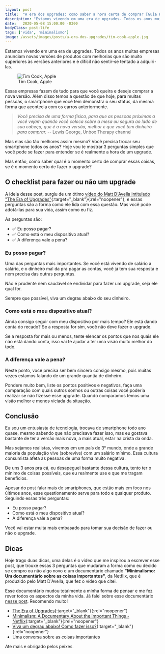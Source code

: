 ```yaml
---
layout: post
title:  "A era dos upgrades: como saber a hora certa de comprar [Guia Prático]"
description: "Estamos vivendo em uma era de upgrades. Todos os anos muitas empresas anunciam novas versões de produtos com melhorias que são muito superiores às versões anteriores e é difícil não sentir-se tentado a adquiri-las. Como saber se é o momento certo de fazer o upgrade?"
date:   2020-05-08 15:00:00 -0300
bodyClass: post-life
tags: ['vida', 'minimalismo']
image: /assets/images/posts/a-era-dos-upgrades/tim-cook-apple.jpg
---
```


Estamos vivendo em uma era de upgrades. Todos os anos muitas empresas anunciam novas versões de produtos com melhorias que são muito superiores às versões anteriores e é difícil não sentir-se tentado a adquiri-las.


<figure>
  <picture>
    <source type="image/webp" srcset="/assets/images/webp/posts/a-era-dos-upgrades/tim-cook-apple.webp" />
    <source srcset="/assets/images/posts/a-era-dos-upgrades/tim-cook-apple.jpg" />
    <img itemprop="image" src="/assets/images/posts/a-era-dos-upgrades/tim-cook-apple.jpg" alt="Tim Cook, Apple" />
  </picture>
  <legend>Tim Cook, Apple</legend>
</figure>

Essas empresas fazem de tudo para que você queira e deseje comprar a nova versão. Além disso temos a questão de que hoje, para muitas pessoas, o smartphone que você tem demonstra o seu status, da mesma forma que acontecia com os carros anteriormente.

> _Você precisa de uma forma física, para que as pessoas próximas a você vejam quando você coloca sobre a mesa ou segura ao lado de sua cabeça, que é a nova versão, melhor e que você tem dinheiro para comprar._ -- Lewis George, Unbox Therapy channel

Mas elas são tão melhores assim mesmo? Você precisa trocar seu smartphone todos os anos?  Hoje vou te mostrar 3 perguntas simples que você pode se fazer para entender se é realmente a hora de um upgrade.

Mas então, como saber qual é o momento certo de comprar essas coisas, se é o momento certo de fazer o upgrade?

## O checklist para fazer ou não um upgrade

A ideia desse post, surgiu de um ótimo [vídeo do Matt D'Avella intitulado "The Era of Upgrades"](https://www.youtube.com/watch?v=vCoF21OXu2E){:target="_blank"}{:rel="noopener"}, e essas perguntas são a forma como ele lida com essa questão. Mas você pode adotá-las para sua vida, assim como eu fiz.

As perguntas são:

- ✅ Eu posso pagar?
- ✅ Como está o meu dispositivo atual?
- ✅ A diferença vale a pena?

### Eu posso pagar?

Uma das perguntas mais importantes. Se você está vivendo de salário a salário, e o dinheiro mal da pra pagar as contas, você já tem sua resposta e nem precisa das outras perguntas.

Não é prudente nem saudável se endividar para fazer um upgrade, seja ele qual for.

Sempre que possível, viva um degrau abaixo do seu dinheiro.

### Como está o meu dispositivo atual?

Ainda consigo seguir com meu dispositivo por mais tempo? Ele está dando conta do recado? Se a resposta for sim, você não deve fazer o upgrade.

Se a resposta for mais ou menos, tente elencar os pontos que nos quais ele não está dando conta, isso vai te ajudar a ter uma visão muito melhor do todo.

### A diferença vale a pena?

Neste ponto, você precisa ser bem sincero consigo mesmo, pois muitas vezes estamos falando de um grande quantia de dinheiro.

Pondere muito bem, liste os pontos positivos e negativos, faça uma comparação com quais outros sonhos ou outras coisas você poderia realizar se não fizesse esse upgrade. Quando comparamos temos uma visão melhor e menos viciada da situação.


## Conclusão

Eu sou um entusiasta de tecnologia, trocava de smartphone todo ano quase, mesmo sabendo que não precisava fazer isso, mas eu gostava bastante de ter a versão mais nova, a mais atual, estar na crista da onda.

Mas sejamos realistas, vivemos em um país de 3° mundo, onde a grande maioria da população vive (sobrevive) com um salário mínimo. Essa cultura consumista afeta as pessoas de uma forma muito negativa.

De uns 3 anos pra cá, eu desapeguei bastante dessa cultura, tento ter o mínimo de coisas possíveis, que eu realmente use e que me tragam benefícios.

Apesar do post falar mais de smartphones, que estão mais em foco nos últimos anos, esse questionamento serve para todo e qualquer produto. Seguindo essas três perguntas:

- Eu posso pagar?
- Como está o meu dispositivo atual?
- A diferença vale a pena?

Você vai estar muita mais embasado para tomar sua decisão de fazer ou não o upgrade.

## Dicas

Hoje trago duas dicas, uma delas é o vídeo que me inspirou a escrever esse post, que trouxe essas 3 perguntas que mudaram a forma como eu decido se compro ou não algo novo e um documentário chamado **"Minimalismo: Um documentário sobre as coisas importantes"**, da Netflix, que é produzido pelo Matt D'Avella, que fez o vídeo que citei.

Esse documentário mudou totalmente a minha forma de pensar e me fez rever todos os aspectos da minha vida. Já falei sobre esse documentário [nesse post](https://evertonstrack.com.br/blog/uma-conversa-sobre-coisas-importantes/).  Recomendo muito!

- [The Era of Upgrades](https://www.youtube.com/watch?v=vCoF21OXu2E){:target="_blank"}{:rel="noopener"}
- [Minimalism: A Documentary About the Important Things - Netflix](https://www.netflix.com/br/title/80114460){:target="_blank"}{:rel="noopener"}
- [Viva um degrau abaixo! Como fazer isso?](https://financaspessoais.organizze.com.br/regra-para-ter-dinheiro-viva-um-degrau-abaixo-como-fazer-isso/){:target="_blank"}{:rel="noopener"}
- [Uma conversa sobre as coisas importantes](https://evertonstrack.com.br/blog/uma-conversa-sobre-coisas-importantes/)


Ate mais e obrigado pelos peixes.
